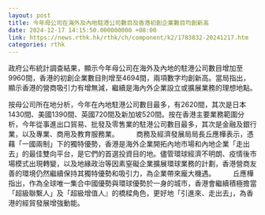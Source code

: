 ```yaml
---
layout: post
title: 今年母公司在海外及內地駐港公司數目及香港初創企業數目均創新高
date: 2024-12-17 14:15:50.000000000 +08:00
link: https://news.rthk.hk/rthk/ch/component/k2/1783832-20241217.htm
categories: rthk
---
```


​政府公布統計調查結果，顯示今年母公司在海外及內地的駐港公司數目增加至9960間，香港的初創企業數目則增至4694間，兩項數字均創新高。當局指出，顯示香港的營商吸引力有增無減，繼續是海內外企業設立或擴展業務的理想地點。

按母公司所在地分析，今年在內地駐港公司數目最多，有2620間，其次是日本1430間、美國1390間、英國720間及新加坡520間。按在香港主要業務範圍分析，今年從事進出口貿易、批發及零售業的駐港公司數目最多，其次是金融及銀行業，以及專業、商用及教育服務業。
　　 
商務及經濟發展局局長丘應樺表示，憑藉「一國兩制」下的獨特優勢，香港是海外企業開拓內地市場和內地企業「走出去」的最佳雙向平台，是它們的首選投資目的地。儘管環球經濟不明朗、疫情後市場模式出現轉變，以及地緣政治等因素窒礙企業擴展環球業務的計劃，香港營商友善的環境仍然繼續保持其獨特優勢和吸引力，為企業帶來龐大機遇。
　　 
丘應樺指出，作為全球唯一集合中國優勢與環球優勢於一身的城市，香港會繼續積極擔當「超級聯繫人」及「超級增值人』的橋樑角色，更好地「引進來、走出去」，為香港的經貿發展增強動能。
